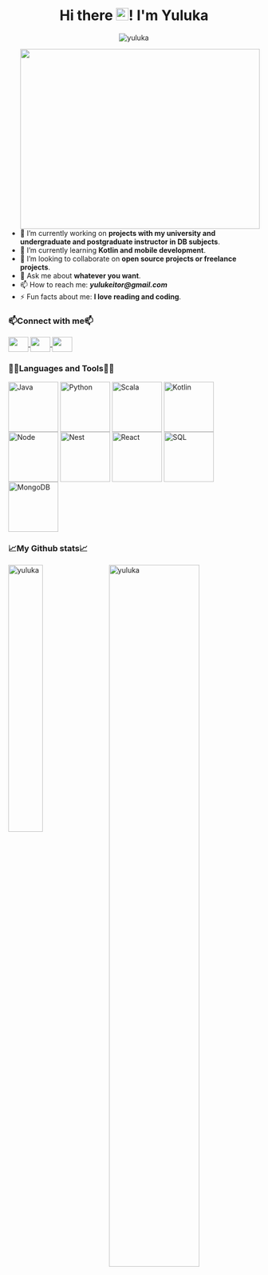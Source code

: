 <h1 align="center"> Hi there <img src="https://media.giphy.com/media/hvRJCLFzcasrR4ia7z/giphy.gif" width="25px">! I'm Yuluka </h1>

<p align="center"> <img src="https://komarev.com/ghpvc/?username=cuatrosr&label=Profile%20views&color=0e75b6&style=flat" alt="yuluka"> </p>
<img align="right" width="480px" height="360px" src="https://media.giphy.com/media/v1.Y2lkPTc5MGI3NjExMG5rbDR3bWZkeW40ZjUyYjdqejJ0dHJvZXFobHNtaHI0d3Izamo2ciZlcD12MV9pbnRlcm5hbF9naWZfYnlfaWQmY3Q9Zw/yYSSBtDgbbRzq/giphy.gif">

- 🔭 I’m currently working on **projects with my university and undergraduate and postgraduate instructor in DB subjects**.
- 🌱 I’m currently learning **Kotlin and mobile development**.
- 👯 I’m looking to collaborate on **open source projects or freelance projects**.
- 💬 Ask me about **whatever you want**.
- 📫 How to reach me: **_yulukeitor@gmail.com_**
- ⚡ Fun facts about me: **I love reading and coding**.

<h3> 📫Connect with me📫 </h3>
<p>
  <a href="https://api.whatsapp.com/send?phone=3127489843" target="_blank">
    <img align="center" src="https://raw.githubusercontent.com/rahuldkjain/github-profile-readme-generator/master/src/images/icons/Social/whatsapp.svg" height="30" width="40">
  </a>
  
  <a href="mailto:yulukeitor@gmail.com" target="_blank">
    <img align="center" src="https://upload.wikimedia.org/wikipedia/commons/7/7e/Gmail_icon_%282020%29.svg" height="30" width="40">
  </a>

  <a href="https://www.linkedin.com/in/yuluka-gigante-muriel-933a33254/" target="_blank">
    <img align="center" src="https://raw.githubusercontent.com/rahuldkjain/github-profile-readme-generator/master/src/images/icons/Social/linked-in-alt.svg" height="30" width="40">
  </a>
</p>

<h3> 👨‍💻Languages and Tools👨‍💻 </h3>

<p>
  <img align="center" src="https://cdn-icons-png.flaticon.com/512/226/226777.png" alt="Java" style="width: 100px; height: 100px;">

  <img align="center" src="https://upload.wikimedia.org/wikipedia/commons/thumb/c/c3/Python-logo-notext.svg/800px-Python-logo-notext.svg.png" alt="Python" style="width: 100px; height: 100px;">
  
  <img align="center" src="https://upload.wikimedia.org/wikipedia/commons/thumb/3/39/Scala-full-color.svg/1920px-Scala-full-color.svg.png" alt="Scala" style="width: 100px; height: 100px;">

  <img align="center" src="https://upload.wikimedia.org/wikipedia/commons/thumb/3/37/Kotlin_Icon_2021.svg/1024px-Kotlin_Icon_2021.svg.png" alt="Kotlin" style="width: 100px; height: 100px;">
  
  <img align="center" src="https://upload.wikimedia.org/wikipedia/commons/thumb/d/d9/Node.js_logo.svg/1920px-Node.js_logo.svg.png" alt="Node" style="width: 100px; height: 100px;">

  <img align="center" src="https://nestjs.com/logo-small-gradient.76616405.svg" alt="Nest" style="width: 100px; height: 100px;">
  
  <img align="center" src="https://upload.wikimedia.org/wikipedia/commons/thumb/3/30/React_Logo_SVG.svg/1024px-React_Logo_SVG.svg.png" alt="React" style="width: 100px; height: 100px;">
  
  <img align="center" src="https://www.bigbaydata.com/wp-content/uploads/2022/11/sql_ejercicios.png" alt="SQL" style="width: 100px; height: 100px;">
  
  <img align="center" src="https://www.svgrepo.com/show/331488/mongodb.svg" alt="MongoDB" style="width: 100px; height: 100px;">
</p>

<h3> 📈My Github stats📈 </h3>
<img align="right" src="https://github-readme-stats.vercel.app/api?username=yuluka&show_icons=true&theme=react&include_all_commits=true&locale=en" alt="yuluka" width="60%">

<img src="https://github-readme-stats.vercel.app/api/top-langs?username=yuluka&show_icons=true&theme=react&include_all_commits=true&locale=en&layout=compact" alt="yuluka" width="37%">

